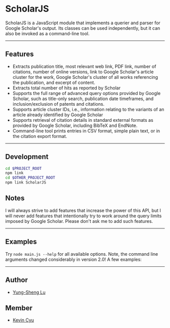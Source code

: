 # ScholarJS

ScholarJS is a JavaScript module that implements a querier and parser for Google Scholar's output. Its classes can be used independently, but it can also be invoked as a command-line tool.

---
## Features

* Extracts publication title, most relevant web link, PDF link, number of citations, number of online versions, link to Google Scholar's article cluster for the work, Google Scholar's cluster of all works referencing the publication, and excerpt of content.
* Extracts total number of hits as reported by Scholar
* Supports the full range of advanced query options provided by Google Scholar, such as title-only search, publication date timeframes, and inclusion/exclusion of patents and citations.
* Supports article cluster IDs, i.e., information relating to the variants of an article already identified by Google Scholar
* Supports retrieval of citation details in standard external formats as provided by Google Scholar, including BibTeX and EndNote.
* Command-line tool prints entries in CSV format, simple plain text, or in the citation export format.

---
## Development

```sh
cd $PROJECT_ROOT
npm link
cd $OTHER_PROJECT_ROOT
npm link ScholarJS
```
## Notes

I will always strive to add features that increase the power of this API, but I will never add features that intentionally try to work around the query limits imposed by Google Scholar. Please don't ask me to add such features.

---
## Examples

Try `node main.js --help` for all available options. Note, the command line arguments changed considerably in version 2.0! A few examples:

---
## Author

* [Yung-Sheng Lu](https://yungshenglu.github.io/)

## Member

* [Kevin Cyu](https://kevinbird61.github.io/Intro/)

